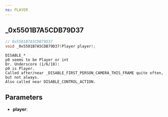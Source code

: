 ```yaml
---
ns: PLAYER
---
```

## _0x5501B7A5CDB79D37

```c
// 0x5501B7A5CDB79D37
void _0x5501B7A5CDB79D37(Player player);
```

```
DISABLE_*  
p0 seems to be Player or int  
Dr. Underscore (1/6/18):  
p0 is Player.  
Called after/near _DISABLE_FIRST_PERSON_CAMERA_THIS_FRAME quite often, but not always.  
Also called near DISABLE_CONTROL_ACTION.  
```

## Parameters
* **player**: 

